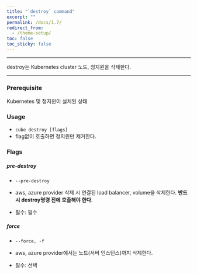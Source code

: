 ```yaml
---
title: "`destroy` command"
excerpt: ""
permalink: /docs/1.7/
redirect_from:
  - /theme-setup/
toc: false
toc_sticky: false
---
```


---
destroy는 Kubernetes cluster 노드, 청지윈을 삭제한다.

---

### Prerequisite

Kubernetes 및 청지윈이 설치된 상태

### Usage

* `cube destroy [flags]`
* flag없이 호출하면 청지윈만 제거한다.

### Flags

##### pre-destroy

* `--pre-destroy`

* aws, azure provider 삭제 시 연결된 load balancer, volume을 삭제한다. **반드시 destroy명령 전에 호출해야 한다**.

* 필수: 필수

##### force

* `--force, -f`

* aws, azure provider에서는 노드(서버 인스턴스)까지 삭제한다.

* 필수: 선택
